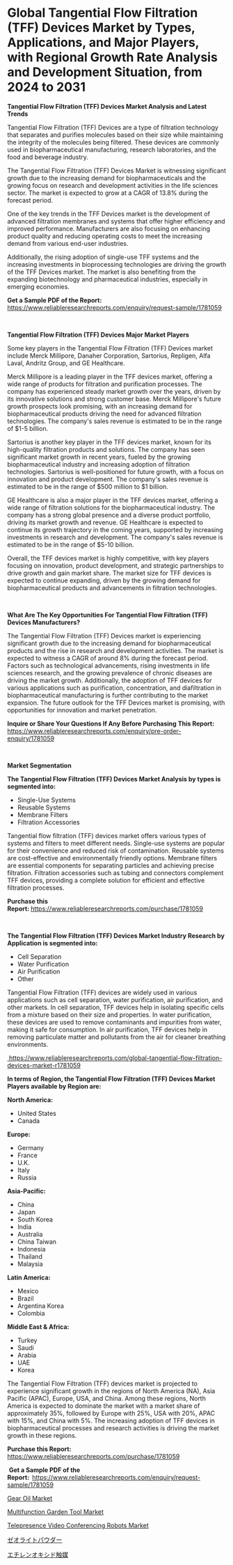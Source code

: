 <p><h1>Global Tangential Flow Filtration (TFF) Devices Market by Types, Applications, and Major Players, with Regional Growth Rate Analysis and Development Situation, from 2024 to 2031</h1></p><p><strong>Tangential Flow Filtration (TFF) Devices Market Analysis and Latest Trends</strong></p>
<p><p>Tangential Flow Filtration (TFF) Devices are a type of filtration technology that separates and purifies molecules based on their size while maintaining the integrity of the molecules being filtered. These devices are commonly used in biopharmaceutical manufacturing, research laboratories, and the food and beverage industry.</p><p>The Tangential Flow Filtration (TFF) Devices Market is witnessing significant growth due to the increasing demand for biopharmaceuticals and the growing focus on research and development activities in the life sciences sector. The market is expected to grow at a CAGR of 13.8% during the forecast period.</p><p>One of the key trends in the TFF Devices market is the development of advanced filtration membranes and systems that offer higher efficiency and improved performance. Manufacturers are also focusing on enhancing product quality and reducing operating costs to meet the increasing demand from various end-user industries.</p><p>Additionally, the rising adoption of single-use TFF systems and the increasing investments in bioprocessing technologies are driving the growth of the TFF Devices market. The market is also benefiting from the expanding biotechnology and pharmaceutical industries, especially in emerging economies.</p></p>
<p><strong>Get a Sample PDF of the Report:&nbsp;</strong> <a href="https://www.reliableresearchreports.com/enquiry/request-sample/1781059">https://www.reliableresearchreports.com/enquiry/request-sample/1781059</a></p>
<p>&nbsp;</p>
<p><strong>Tangential Flow Filtration (TFF) Devices Major Market Players</strong></p>
<p><p>Some key players in the Tangential Flow Filtration (TFF) Devices market include Merck Millipore, Danaher Corporation, Sartorius, Repligen, Alfa Laval, Andritz Group, and GE Healthcare. </p><p>Merck Millipore is a leading player in the TFF devices market, offering a wide range of products for filtration and purification processes. The company has experienced steady market growth over the years, driven by its innovative solutions and strong customer base. Merck Millipore's future growth prospects look promising, with an increasing demand for biopharmaceutical products driving the need for advanced filtration technologies. The company's sales revenue is estimated to be in the range of $1-5 billion.</p><p>Sartorius is another key player in the TFF devices market, known for its high-quality filtration products and solutions. The company has seen significant market growth in recent years, fueled by the growing biopharmaceutical industry and increasing adoption of filtration technologies. Sartorius is well-positioned for future growth, with a focus on innovation and product development. The company's sales revenue is estimated to be in the range of $500 million to $1 billion.</p><p>GE Healthcare is also a major player in the TFF devices market, offering a wide range of filtration solutions for the biopharmaceutical industry. The company has a strong global presence and a diverse product portfolio, driving its market growth and revenue. GE Healthcare is expected to continue its growth trajectory in the coming years, supported by increasing investments in research and development. The company's sales revenue is estimated to be in the range of $5-10 billion.</p><p>Overall, the TFF devices market is highly competitive, with key players focusing on innovation, product development, and strategic partnerships to drive growth and gain market share. The market size for TFF devices is expected to continue expanding, driven by the growing demand for biopharmaceutical products and advancements in filtration technologies.</p></p>
<p>&nbsp;</p>
<p><strong>What Are The Key Opportunities For Tangential Flow Filtration (TFF) Devices Manufacturers?</strong></p>
<p><p>The Tangential Flow Filtration (TFF) Devices market is experiencing significant growth due to the increasing demand for biopharmaceutical products and the rise in research and development activities. The market is expected to witness a CAGR of around 8% during the forecast period. Factors such as technological advancements, rising investments in life sciences research, and the growing prevalence of chronic diseases are driving the market growth. Additionally, the adoption of TFF devices for various applications such as purification, concentration, and diafiltration in biopharmaceutical manufacturing is further contributing to the market expansion. The future outlook for the TFF Devices market is promising, with opportunities for innovation and market penetration.</p></p>
<p><strong>Inquire or Share Your Questions If Any Before Purchasing This Report:</strong> <a href="https://www.reliableresearchreports.com/enquiry/pre-order-enquiry/1781059">https://www.reliableresearchreports.com/enquiry/pre-order-enquiry/1781059</a></p>
<p>&nbsp;</p>
<p><strong>Market Segmentation</strong></p>
<p><strong>The Tangential Flow Filtration (TFF) Devices Market Analysis by types is segmented into:</strong></p>
<p><ul><li>Single-Use Systems</li><li>Reusable Systems</li><li>Membrane Filters</li><li>Filtration Accessories</li></ul></p>
<p><p>Tangential flow filtration (TFF) devices market offers various types of systems and filters to meet different needs. Single-use systems are popular for their convenience and reduced risk of contamination. Reusable systems are cost-effective and environmentally friendly options. Membrane filters are essential components for separating particles and achieving precise filtration. Filtration accessories such as tubing and connectors complement TFF devices, providing a complete solution for efficient and effective filtration processes.</p></p>
<p><strong>Purchase this Report:&nbsp;</strong><a href="https://www.reliableresearchreports.com/purchase/1781059">https://www.reliableresearchreports.com/purchase/1781059</a></p>
<p>&nbsp;</p>
<p><strong>The Tangential Flow Filtration (TFF) Devices Market Industry Research by Application is segmented into:</strong></p>
<p><ul><li>Cell Separation</li><li>Water Purification</li><li>Air Purification</li><li>Other</li></ul></p>
<p><p>Tangential Flow Filtration (TFF) devices are widely used in various applications such as cell separation, water purification, air purification, and other markets. In cell separation, TFF devices help in isolating specific cells from a mixture based on their size and properties. In water purification, these devices are used to remove contaminants and impurities from water, making it safe for consumption. In air purification, TFF devices help in removing particulate matter and pollutants from the air for cleaner breathing environments.</p></p>
<p><a href="https://www.reliableresearchreports.com/global-tangential-flow-filtration-devices-market-r1781059">&nbsp;https://www.reliableresearchreports.com/global-tangential-flow-filtration-devices-market-r1781059</a></p>
<p><strong>In terms of Region, the Tangential Flow Filtration (TFF) Devices Market Players available by Region are:</strong></p>
<p>
    <p> <strong> North America: </strong>
        <ul>
            <li>United States</li>
            <li>Canada</li>
        </ul>
        </p> 
    <p> <strong> Europe: </strong>
        <ul>
            <li>Germany</li>
            <li>France</li>
            <li>U.K.</li>
            <li>Italy</li>
            <li>Russia</li>
        </ul>
        </p> 
    <p> <strong> Asia-Pacific: </strong>
        <ul>
            <li>China</li>
            <li>Japan</li>
            <li>South Korea</li>
            <li>India</li>
            <li>Australia</li>
            <li>China Taiwan</li>
            <li>Indonesia</li>
            <li>Thailand</li>
            <li>Malaysia</li>
        </ul>
        </p> 
    <p> <strong> Latin America: </strong>
        <ul>
            <li>Mexico</li>
            <li>Brazil</li>
            <li>Argentina Korea</li>
            <li>Colombia</li>
        </ul>
        </p> 
    <p> <strong> Middle East & Africa: </strong>
        <ul>
            <li>Turkey</li>
            <li>Saudi</li>
            <li>Arabia</li>
            <li>UAE</li>
            <li>Korea</li>
        </ul>
    </p>
    </p>
<p><p>The Tangential Flow Filtration (TFF) devices market is projected to experience significant growth in the regions of North America (NA), Asia Pacific (APAC), Europe, USA, and China. Among these regions, North America is expected to dominate the market with a market share of approximately 35%, followed by Europe with 25%, USA with 20%, APAC with 15%, and China with 5%. The increasing adoption of TFF devices in biopharmaceutical processes and research activities is driving the market growth in these regions.</p></p>
<p><strong>Purchase this Report: </strong><a href="https://www.reliableresearchreports.com/purchase/1781059">https://www.reliableresearchreports.com/purchase/1781059</a></p>
<p>&nbsp;<strong>Get a Sample PDF of the Report:&nbsp;&nbsp;</strong><a href="https://www.reliableresearchreports.com/enquiry/request-sample/1781059">https://www.reliableresearchreports.com/enquiry/request-sample/1781059</a></p>
<p><strong></strong></p>
<p><p><a href="https://issuu.com/reportprime-2/docs/gear-oil-market-size-2030.pptx">Gear Oil Market</a></p><p><a href="https://www.linkedin.com/pulse/multifunction-garden-tool-market-insight-trends-growth-forecasted-efkac?trackingId=BFVVCV6kLCeB8sF%2FNhYVYQ%3D%3D">Multifunction Garden Tool Market</a></p><p><a href="https://github.com/Airanohannonzb68e5pb53oc1/Market-Research-Report-List-2/blob/main/telepresence-video-conferencing-robots-market.md">Telepresence Video Conferencing Robots Market</a></p><p><a href="https://github.com/schmahlson/Market-Research-Report-List-1/blob/main/278392739902.md">ゼオライトパウダー</a></p><p><a href="https://medium.com/@douglasyoung526/%E3%82%A8%E3%83%81%E3%83%AC%E3%83%B3%E3%82%AA%E3%82%AD%E3%82%B5%E3%82%A4%E3%83%89%E8%A7%A6%E5%AA%92%E5%B8%82%E5%A0%B4%E3%81%AE%E8%A6%8B%E9%80%9A%E3%81%97-%E5%B8%82%E5%A0%B4%E5%8B%95%E5%90%91-%E6%88%90%E9%95%B7-2024%E5%B9%B4%E3%81%8B%E3%82%892031%E5%B9%B4%E3%81%BE%E3%81%A7%E3%81%AE%E4%BA%88%E6%B8%AC-b3c5496259b3">エチレンオキシド触媒</a></p></p>